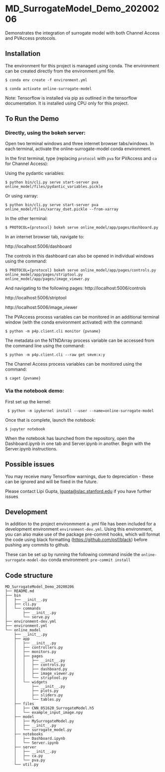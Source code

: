 # MD_SurrogateModel_Demo_20200206
Demonstrates the integration of surrogate model with both Channel Access and PVAccess protocols.


## Installation
The environment for this project is managed using conda. The environment can be created directly from the environment.yml file.

```
$ conda env create -f environment.yml
```
```
$ conda activate online-surrogate-model
```

Note: Tensorflow is installed via pip as outlined in the tensorflow documentation. It is installed using CPU only for this project.


## To Run the Demo

### Directly, using the bokeh server:

Open two terminal windows and three internet browser tabs/windows. In each terminal, activate the online-surrogate-model conda environment.

In the first terminal, type (replacing `protocol` with `pva` for PVAccess and `ca` for Channel Access):

Using the pydantic variables:
```
$ python bin/cli.py serve start-server pva online_model/files/pydantic_variables.pickle
```
Or using xarray:
```
$ python bin/cli.py serve start-server pva online_model/files/xarray_dset.pickle --from-xarray
```


In the other terminal:

```
$ PROTOCOL={protocol} bokeh serve online_model/app/pages/dashboard.py
```

In an internet browser tab, navigate to:

http://localhost:5006/dashboard

The controls in this dashboard can also be opened in individual windows using the command:

```
$ PROTOCOL={protocol} bokeh serve online_model/app/pages/controls.py online_model/app/pages/striptool.py online_model/app/pages/image_viewer.py
```

And navigating to the following pages:
http://localhost:5006/controls

http://localhost:5006/striptool

http://localhost:5006/image_viewer



The PVAccess process variables can be monitored in an additional terminal window (with the conda environment activated) with the command:
```
$ python -m p4p.client.cli monitor {pvname}
```

The metadata on the NTNDArray process variable can be accessed from the command line using the command:
```
$ python -m p4p.client.cli --raw get smvm:x:y
```

The Channel Access process variables can be monitored using the command:
```
$ caget {pvname}
```

### Via the notebook demo:
First set up the kernel:

` $ python -m ipykernel install --user --name=online-surrogate-model`

Once that is complete, launch the notebook:

` $ jupyter notebook `

When the notebook has launched from the repository, open the Dashboard.ipynb in one tab and Server.ipynb in another. Begin with the Server.ipynb instructions.

## Possible issues
You may receive many Tensorflow warnings, due to depreciation - these can be ignored and will be fixed in the future.

Please contact Lipi Gupta, lgupta@slac.stanford.edu if you have further issues

## Development

In addition to the project environmment a .yml file has been included for a development environment `environment-dev.yml`. Using this environment, you can also make use of the package pre-commit hooks, which will format the code using black formatting (https://github.com/psf/black) before pushing any commits to github.

These can be set up by running the following command inside the `online-surrogate-model-dev` conda environment:
`pre-commit install`


## Code structure

```
MD_SurrogateModel_Demo_20200206
├── README.md
├── bin
│   ├── __init__.py
│   ├── cli.py
│   └── commands
│       ├── __init__.py
│       └── serve.py
├── environment-dev.yml
├── environment.yml
└── online_model
    ├── __init__.py
    ├── app
    │   ├── __init__.py
    │   ├── controllers.py
    │   ├── monitors.py
    │   ├── pages
    │   │   ├── __init__.py
    │   │   ├── controls.py
    │   │   ├── dashboard.py
    │   │   ├── image_viewer.py
    │   │   └── striptool.py
    │   └── widgets
    │       ├── __init__.py
    │       ├── plots.py
    │       ├── sliders.py
    │       └── tables.py
    ├── files
    │   ├── CNN_051620_SurrogateModel.h5
    │   └── example_input_image.npy
    ├── model
    │   ├── MySurrogateModel.py
    │   ├── __init__.py
    │   └── surrogate_model.py
    ├── notebooks
    │   ├── Dashboard.ipynb
    │   └── Server.ipynb
    ├── server
    │   ├── __init__.py
    │   ├── ca.py
    │   └── pva.py
    └── util.py
```
